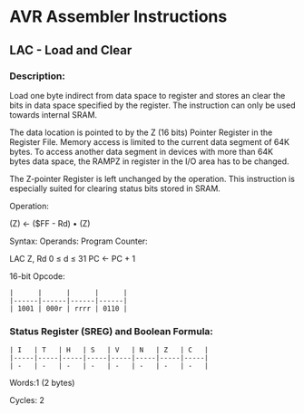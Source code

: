 AVR Assembler Instructions
==========================

LAC - Load and Clear
--------------------

### Description:

Load one byte indirect from data space to register and stores an clear the bits in data space specified by the register. The instruction can only be used towards internal SRAM.

The data location is pointed to by the Z (16 bits) Pointer Register in the Register File. Memory access is limited to the current data segment of 64K bytes. To access another data segment in devices with more than 64K bytes data space, the RAMPZ in register in the I/O area has to be changed.

The Z-pointer Register is left unchanged by the operation. This instruction is especially suited for clearing status bits stored in SRAM.

Operation:

(Z) ← ($FF - Rd) • (Z)

Syntax: Operands: Program Counter:

LAC Z, Rd 0 ≤ d ≤ 31 PC ← PC + 1

16-bit Opcode:

```
|      |      |      |      |
|------|------|------|------|
| 1001 | 000r | rrrr | 0110 |
```
### Status Register (SREG) and Boolean Formula:

```
| I   | T   | H   | S   | V   | N   | Z   | C   |
|-----|-----|-----|-----|-----|-----|-----|-----|
| -   | -   | -   | -   | -   | -   | -   | -   |
```
Words:1 (2 bytes)

Cycles: 2
